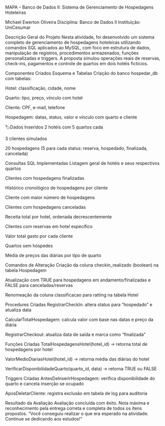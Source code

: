 
MAPA – Banco de Dados II: Sistema de Gerenciamento de Hospedagens Hoteleiras

Michael Ewerton Oliveira Disciplina: Banco de Dados II Instituição: UniCesumar

Descrição Geral do Projeto
Nesta atividade, foi desenvolvido um sistema completo de gerenciamento de hospedagens hoteleiras utilizando comandos SQL aplicados ao MySQL, com foco em estrutura de dados, manipulação de registros, procedimentos armazenados, funções personalizadas e triggers. A proposta simulou operações reais de reservas, check-ins, pagamentos e controle de quartos em dois hotéis fictícios.

Componentes Criados
Esquema e Tabelas
Criação do banco hospedar_db com tabelas:

Hotel: classificação, cidade, nome

Quarto: tipo, preço, vínculo com hotel

Cliente: CPF, e-mail, telefone

Hospedagem: datas, status, valor e vínculo com quarto e cliente

🏷Dados Inseridos
2 hotéis com 5 quartos cada

3 clientes simulados

20 hospedagens (5 para cada status: reserva, hospedado, finalizada, cancelada)

Consultas SQL Implementadas
Listagem geral de hotéis e seus respectivos quartos

Clientes com hospedagens finalizadas

Histórico cronológico de hospedagens por cliente

Cliente com maior número de hospedagens

Clientes com hospedagens canceladas

Receita total por hotel, ordenada decrescentemente

Clientes com reservas em hotel específico

Valor total gasto por cada cliente

Quartos sem hóspedes

Média de preços das diárias por tipo de quarto

Comandos de Alteração
Criação da coluna checkin_realizado (boolean) na tabela Hospedagem

Atualização com TRUE para hospedagens em andamento/finalizadas e FALSE para canceladas/reservas

Renomeação da coluna classificacao para ratting na tabela Hotel

Procedures Criadas
RegistrarCheckIn: altera status para “hospedado” e atualiza data

CalcularTotalHospedagem: calcula valor com base nas datas e preço da diária

RegistrarCheckout: atualiza data de saída e marca como “finalizada”

Funções Criadas
TotalHospedagensHotel(hotel_id) → retorna total de hospedagens por hotel

ValorMedioDiariasHotel(hotel_id) → retorna média das diárias do hotel

VerificarDisponibilidadeQuarto(quarto_id, data) → retorna TRUE ou FALSE

Triggers Criadas
AntesDeInserirHospedagem: verifica disponibilidade do quarto e cancela inserção se ocupado

AposDeletarCliente: registra exclusão em tabela de log para auditoria

Resultado da Avaliação
Avaliação concluída com êxito. Nota máxima e reconhecimento pela entrega correta e completa de todos os itens propostos. “Você conseguiu realizar o que era esperado na atividade. Continue se dedicando aos estudos!”
